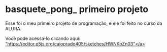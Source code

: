 # basquete_pong_ primeiro projeto

 Esse foi o meu primeiro projeto de programação, e ele foi feito no curso da ALURA.

 Você pode acessa-lo clicando aqui: <a href="" targuet="_blank">"https://editor.p5js.org/caioprado405/sketches/HWNKoZn03"</a>

